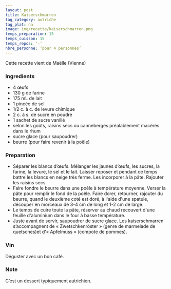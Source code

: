```yaml
---
layout: post
title: Kaiserschmarren
tag_category: autriche
tag_plat: na
image: img/recette/kaiserschmarren.png
temps_preparation: 15
temps_cuisson: 15
temps_repos: ‘-‘
nbre_personne: ‘pour 4 personnes’
---
```

Cette recette vient de Maëlle (Vienne)

### Ingredients
* 4 œufs
* 130 g de farine
* 175 mL de lait
* 1 pincée de sel* 1/2 c. à c. de levure chimique
* 2 c. à s. de sucre en poudre 
* 1 sachet de sucre vanillé
* selon les goûts, raisins secs ou canneberges préalablement macérés dans le rhum
* sucre glace (pour saupoudrer)
* beurre (pour faire revenir à la poêle)

### Preparation
* Séparer les blancs d’œufs. Mélanger les jaunes d’œufs, les sucres, la farine, la levure, le sel et le lait. Laisser reposer et pendant ce temps battre les blancs en neige très ferme. Les incorporer à la pâte. Rajouter les raisins secs.
* Faire fondre le beurre dans une poêle à température moyenne. Verser la pâte pour remplir le fond de la poêle. Faire dorer, retourner, rajouter du beurre, quand le deuxième coté est doré, à l'aide d'une spatule, découper en morceaux de 3-4 cm de long et 1-2 cm de large.
* Le temps de cuire toute la pâte, réserver au chaud recouvert d'une feuille d'aluminium dans le four à basse température.
* Juste avant de servir, saupoudrer de sucre glace. Les kaiserschmarren s’accompagnent de « Zwetschkenröster » (genre de marmelade de quetsches)et d'« Apfelmuss » (compote de pommes). 
### Vin
Déguster avec un bon café.  

### Note
C’est un dessert typiquement autrichien.  
